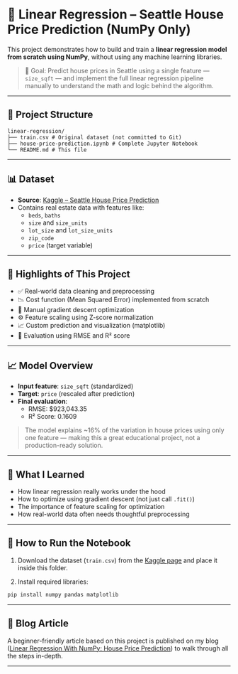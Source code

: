 # 🏡 Linear Regression – Seattle House Price Prediction (NumPy Only)

This project demonstrates how to build and train a **linear regression model from scratch using NumPy**, without using any machine learning libraries.

> 🎯 Goal: Predict house prices in Seattle using a single feature — `size_sqft` — and implement the full linear regression pipeline manually to understand the math and logic behind the algorithm.

---

## 📂 Project Structure
```
linear-regression/
├── train.csv # Original dataset (not committed to Git)
├── house-price-prediction.ipynb # Complete Jupyter Notebook
└── README.md # This file
```
---

## 📊 Dataset

- **Source**: [Kaggle – Seattle House Price Prediction](https://www.kaggle.com/datasets/samuelcortinhas/house-price-prediction-seattle)
- Contains real estate data with features like:
  - `beds`, `baths`
  - `size` and `size_units`
  - `lot_size` and `lot_size_units`
  - `zip_code`
  - `price` (target variable)

---

## 📌 Highlights of This Project

- ✅ Real-world data cleaning and preprocessing
- 📉 Cost function (Mean Squared Error) implemented from scratch
- 🔁 Manual gradient descent optimization
- ⚙️ Feature scaling using Z-score normalization
- 📈 Custom prediction and visualization (matplotlib)
- 🧪 Evaluation using RMSE and R² score

---

## 📈 Model Overview

- **Input feature**: `size_sqft` (standardized)
- **Target**: `price` (rescaled after prediction)
- **Final evaluation**:
  - RMSE: \$923,043.35
  - R² Score: 0.1609

> The model explains ~16% of the variation in house prices using only one feature — making this a great educational project, not a production-ready solution.

---

## 🧠 What I Learned

- How linear regression really works under the hood
- How to optimize using gradient descent (not just call `.fit()`)
- The importance of feature scaling for optimization
- How real-world data often needs thoughtful preprocessing

---

## 🚀 How to Run the Notebook

1. Download the dataset (`train.csv`) from the [Kaggle page](https://www.kaggle.com/datasets/samuelcortinhas/house-price-prediction-seattle) and place it inside this folder.

2. Install required libraries:

```bash
pip install numpy pandas matplotlib
```

---

## 📘 Blog Article

A beginner-friendly article based on this project is published on my blog ([Linear Regression With NumPy: House Price Prediction](https://erickhangati.com/linear-regression-with-numpy-house-price-prediction/)) to walk through all the steps in-depth.

---
